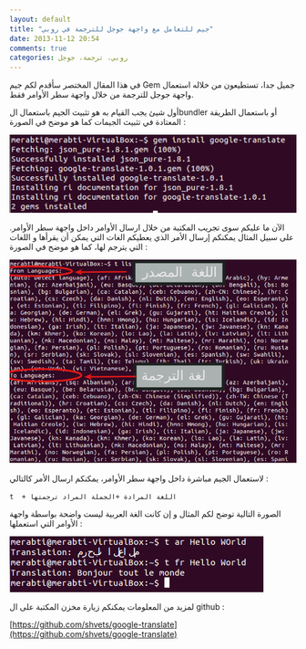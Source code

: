 ```yaml
---
layout: default
title: "جيم للتعامل مع واجهة جوجل للترجمة في روبي"
date: 2013-11-12 20:54
comments: true
categories: روبي، ترجمة، جوجل
---
```


في هذا المقال المختصر سأقدم لكم جيم Gem جميل جدا، تستطيعون من خلاله استعمال واجهة جوجل للترجمة من خلال واجهة سطر الأوامر فقط.

<!-- more -->

أول شيئ يجب القيام  به  هو تثبيث الجيم باستعمال الbundler أو باستعمال الطريقة المعتادة في تثبيث الجيمات كما هو موضح في الصورة :


<img src="/images/gemFilesImages/13.png" title="intr1"/>

الآن ما عليكم سوى تجريب المكتبة من خلال ارسال الأوامر داخل واجهة سطر الأوامر. على سبيل المثال يمكنكم إرسال الأمر الذي يعطيكم الغات التي يمكن أن يقرأها و اللغات التي يترجم لها، كما هو موضح في الصورة :


<img src="/images/gemFilesImages/015.png" title="intr1"/>

لاستعمال الجيم مباشرة  داخل واجهة سطر الأوامر، يمكنكم ارسال الأمر كالتالي :


`t  + اللغة المرادة +الجملة المراد ترجمتها ` 


الصورة التالية توضح لكم المثال و إن كانت الغة العربية ليست واضحة بواسطة واجهة الأوامر التي استعملها : 

<img src="/images/gemFilesImages/016.png" title="intr1"/>


لمزيد من المعلومات يمكنكم زيارة مخزن المكتبة على ال github :

[https://github.com/shvets/google-translate](https://github.com/shvets/google-translate)

 
